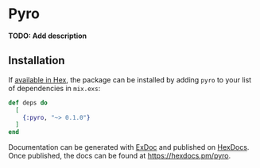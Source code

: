 # Pyro

**TODO: Add description**

## Installation

If [available in Hex](https://hex.pm/docs/publish), the package can be installed
by adding `pyro` to your list of dependencies in `mix.exs`:

```elixir
def deps do
  [
    {:pyro, "~> 0.1.0"}
  ]
end
```

Documentation can be generated with [ExDoc](https://github.com/elixir-lang/ex_doc)
and published on [HexDocs](https://hexdocs.pm). Once published, the docs can
be found at <https://hexdocs.pm/pyro>.

